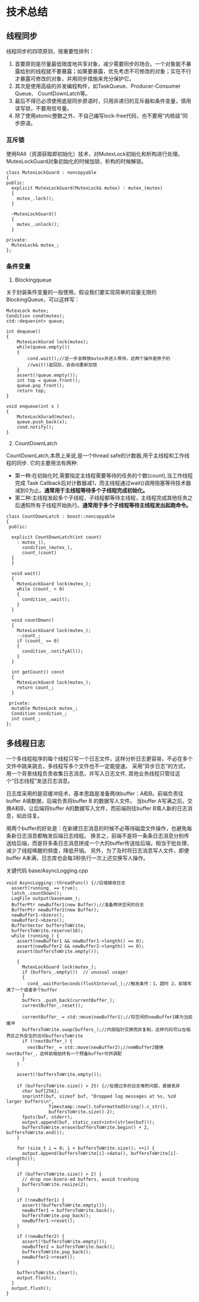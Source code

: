 # 技术总结

## 线程同步
线程同步的四项原则，按重要性排列：
1. 首要原则是尽量最低限度地共享对象，减少需要同步的场合。一个对象能不暴露给别的线程就不要暴露；如果要暴露，优先考虑不可修改的对象；实在不行才暴露可修改的对象，并用同步措施来充分保护它。
2. 其次是使用高级的并发编程构件，如TaskQueue、Producer-Consumer Queue、 CountDownLatch等。
3. 最后不得已必须使用底层同步原语时，只用非递归的互斥器和条件变量，慎用读写锁，不要用信号量。
4. 除了使用atomic整数之外，不自己编写lock-free代码，也不要用“内核级”同步原语。

### 互斥锁
使用RAII（资源获取即初始化）技术，对MutexLock初始化和析构进行处理。MutexLockGuard对象初始化的时候加锁，析构的时候解锁。
```
class MutexLockGuard : noncopyable
{
public:
  explicit MutexLockGuard(MutexLock& mutex) : mutex_(mutex)
  {
    mutex_.lock();
  }

  ~MutexLockGuard()
  {
    mutex_.unlock();
  }

private:
  MutexLock& mutex_;
};
```
### 条件变量
1. Blockingqueue

关于封装条件变量的一般使用，假设我们要实现简单的容量无限的BlockingQueue，可以这样写：
```
MutexLock mutex;
Condition cond(mutex);
std::deque<int> queue;

int dequeue()
{
    MutexLockGurad lock(mutex);
    while(queue.empty())
    {
        cond.wait();//这一步会释放mutex并进入等待，这两个操作是原子的
        //wait()返回后，会自动重新加锁
    }
    assert(!queue.empty());
    int top = queue.front();
    queue.pop_front();
    return top;
}

void enqueue(int x )
{
    MutexLockGurad(mutex);
    queue.push_back(x);
    cond.notify();
}
```

2. CountDownLatch

CountDownLatch,本质上来说,是一个thread safe的计数器,用于主线程和工作线程的同步.
它的主要用法有两种:
* 第一种:在初始化时,需要指定主线程需要等待的任务的个数(count),当工作线程完成 Task Callback后对计数器减1，而主线程通过wait()调用阻塞等待技术器减到0为止。**通常用于主线程等待多个子线程完成初始化。**
* 第二种:主线程发起多个子线程，子线程都等待主线程，主线程完成其他任务之后通知所有子线程开始执行。**通常用于多个子线程等待主线程发出起跑命令。**

```
class CountDownLatch : boost::noncopyable
{
 public:

  explicit CountDownLatch(int count)
    : mutex_(),
      condition_(mutex_),
      count_(count)
  {
  }

  void wait()
  {
    MutexLockGuard lock(mutex_);
    while (count_ > 0)
    {
      condition_.wait();
    }
  }

  void countDown()
  {
    MutexLockGuard lock(mutex_);
    --count_;
    if (count_ == 0)
    {
      condition_.notifyAll();
    }
  }

  int getCount() const
  {
    MutexLockGuard lock(mutex_);
    return count_;
  }

 private:
  mutable MutexLock mutex_;
  Condition condition_;
  int count_;
};
```

## 多线程日志
一个多线程程序的每个线程只写一个日志文件，这样分析日志更容易，不必在多个文件中跳来跳去，多线程写多个文件也不一定能提速。
采用“异步日志”的方式，用一个背景线程负责收集日志消息，并写入日志文件, 其他业务线程只管往这个“日志线程”发送日志消息。

日志库采用的是双缓冲技术，基本思路是准备两块buffer：A和B。前端负责往buffer A填数据，后端负责将buffer B 的数据写人文件。
当buffer A写满之后，交换A和B，让后端将buffer A的数据写入文件，而前端则往buffer B填人新的日志消息，如此往复。

用两个buffer的好处是：在新建日志消息的时候不必等待磁盘文件操作，也避免每条新日志消息都触发后端日志线程。
换言之，前端不是将一条条日志消息分别传送给后端，而是将多条日志消息拼成一个大的buffer传送给后端，相当于批处理，减少了线程唤醒的频度，降低开销。
另外，为了及时将日志消息写人文件，即便buffer A未满，日志库也会每3秒执行一次上述交换写人操作。

关键代码 base/AsyncLogging.cpp
```
void AsyncLogging::threadFunc() {//后端接收日志
  assert(running_ == true);
  latch_.countDown();
  LogFile output(basename_);
  BufferPtr newBuffer1(new Buffer);//准备两块空闲的日志
  BufferPtr newBuffer2(new Buffer);
  newBuffer1->bzero();
  newBuffer2->bzero();
  BufferVector buffersToWrite;
  buffersToWrite.reserve(16);
  while (running_) {
    assert(newBuffer1 && newBuffer1->length() == 0);
    assert(newBuffer2 && newBuffer2->length() == 0);
    assert(buffersToWrite.empty());

    {
      MutexLockGuard lock(mutex_);
      if (buffers_.empty())  // unusual usage!
      {
        cond_.waitForSeconds(flushInterval_);//触发条件：1，超时 2，前端写满了一个或者多个buffer
      }
      buffers_.push_back(currentBuffer_);
      currentBuffer_.reset();

      currentBuffer_ = std::move(newBuffer1);//将空闲的newBuffer1移为当前缓冲
      buffersToWrite.swap(buffers_);//内部指针交换而非复制，这样代码可以在临界区之外安全的访问buffersToWrite
      if (!nextBuffer_) {
        nextBuffer_ = std::move(newBuffer2);//neWBuffer2替换nextBuffer_，这样前端始终有一个预备buffer可供调配
      }
    }

    assert(!buffersToWrite.empty());

    if (buffersToWrite.size() > 25) {//处理过多的日志堆积问题，直接丢弃
      char buf[256];
      snprintf(buf, sizeof buf, "Dropped log messages at %s, %zd larger buffers\n",
                Timestamp::now().toFormattedString().c_str(),
                buffersToWrite.size()-2);
      fputs(buf, stderr);
      output.append(buf, static_cast<int>(strlen(buf)));
      buffersToWrite.erase(buffersToWrite.begin() + 2, buffersToWrite.end());
    }

    for (size_t i = 0; i < buffersToWrite.size(); ++i) {
      output.append(buffersToWrite[i]->data(), buffersToWrite[i]->length());
    }

    if (buffersToWrite.size() > 2) {
      // drop non-bzero-ed buffers, avoid trashing
      buffersToWrite.resize(2);
    }

    if (!newBuffer1) {
      assert(!buffersToWrite.empty());
      newBuffer1 = buffersToWrite.back();
      buffersToWrite.pop_back();
      newBuffer1->reset();
    }

    if (!newBuffer2) {
      assert(!buffersToWrite.empty());
      newBuffer2 = buffersToWrite.back();
      buffersToWrite.pop_back();
      newBuffer2->reset();
    }

    buffersToWrite.clear();
    output.flush();
  }
  output.flush();
}
```


